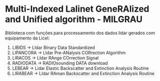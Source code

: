 # Multi-Indexed Lalinet GeneRAlized and Unified algorithm - MILGRAU
Biblioteca com funções para processamento dos dados lidar gerados com equipamento da Licel:
01. LIBIDS -> LIdar BInary Data Standardized
03. LIPANCORA -> LIdar Pre-ANalysis CORrection Algorithm
04. LIRACOS -> LIdar RAnge COrrection Signal
05. RADIODATA -> RADIOsounding DATA download
06. LEBEAR -> Lidar Elastic Backscatter and Extinction Analysis Routine
07. LIRABEAR -> LIdar RAman Backscatter and Extinction Analysis Routine



